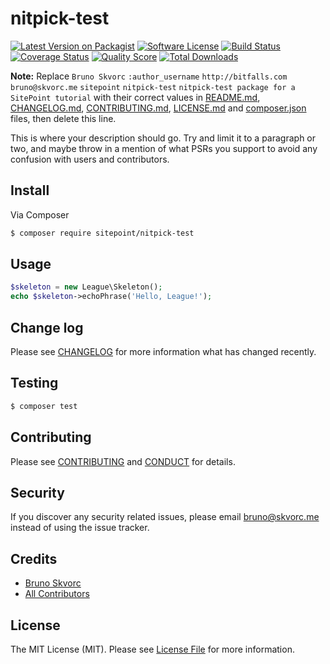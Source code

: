 # nitpick-test

[![Latest Version on Packagist][ico-version]][link-packagist]
[![Software License][ico-license]](LICENSE.md)
[![Build Status][ico-travis]][link-travis]
[![Coverage Status][ico-scrutinizer]][link-scrutinizer]
[![Quality Score][ico-code-quality]][link-code-quality]
[![Total Downloads][ico-downloads]][link-downloads]

**Note:** Replace ```Bruno Skvorc``` ```:author_username``` ```http://bitfalls.com``` ```bruno@skvorc.me``` ```sitepoint``` ```nitpick-test``` ```nitpick-test package for a SitePoint tutorial``` with their correct values in [README.md](README.md), [CHANGELOG.md](CHANGELOG.md), [CONTRIBUTING.md](CONTRIBUTING.md), [LICENSE.md](LICENSE.md) and [composer.json](composer.json) files, then delete this line.

This is where your description should go. Try and limit it to a paragraph or two, and maybe throw in a mention of what
PSRs you support to avoid any confusion with users and contributors.

## Install

Via Composer

``` bash
$ composer require sitepoint/nitpick-test
```

## Usage

``` php
$skeleton = new League\Skeleton();
echo $skeleton->echoPhrase('Hello, League!');
```

## Change log

Please see [CHANGELOG](CHANGELOG.md) for more information what has changed recently.

## Testing

``` bash
$ composer test
```

## Contributing

Please see [CONTRIBUTING](CONTRIBUTING.md) and [CONDUCT](CONDUCT.md) for details.

## Security

If you discover any security related issues, please email bruno@skvorc.me instead of using the issue tracker.

## Credits

- [Bruno Skvorc][link-author]
- [All Contributors][link-contributors]

## License

The MIT License (MIT). Please see [License File](LICENSE.md) for more information.

[ico-version]: https://img.shields.io/packagist/v/sitepoint/nitpick-test.svg?style=flat-square
[ico-license]: https://img.shields.io/badge/license-MIT-brightgreen.svg?style=flat-square
[ico-travis]: https://img.shields.io/travis/sitepoint/nitpick-test/master.svg?style=flat-square
[ico-scrutinizer]: https://img.shields.io/scrutinizer/coverage/g/sitepoint/nitpick-test.svg?style=flat-square
[ico-code-quality]: https://img.shields.io/scrutinizer/g/sitepoint/nitpick-test.svg?style=flat-square
[ico-downloads]: https://img.shields.io/packagist/dt/sitepoint/nitpick-test.svg?style=flat-square

[link-packagist]: https://packagist.org/packages/sitepoint/nitpick-test
[link-travis]: https://travis-ci.org/sitepoint/nitpick-test
[link-scrutinizer]: https://scrutinizer-ci.com/g/sitepoint/nitpick-test/code-structure
[link-code-quality]: https://scrutinizer-ci.com/g/sitepoint/nitpick-test
[link-downloads]: https://packagist.org/packages/sitepoint/nitpick-test
[link-author]: https://github.com/:author_username
[link-contributors]: ../../contributors
